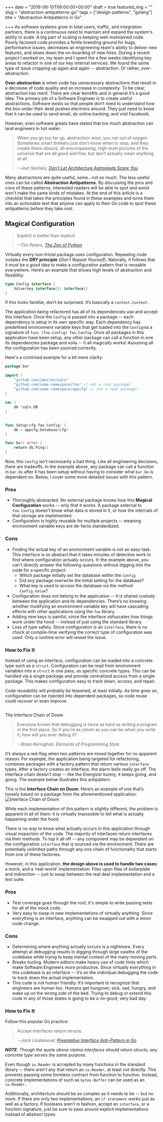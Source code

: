 +++
date = "2019-06-10T06:00:00+00:00"
draft = true
featured_img = ""
slug = "abstraction-antipatterns-go"
tags = ["design-patterns", "golang"]
title = "Abstraction Antipatterns in Go"

+++
As software systems grow in total users, traffic, and integration partners, there is a continuous need to maintain and expand the system's ability to scale. A big part of scaling is keeping well-maintained code. Poorly factored code provides a fertile breeding ground for bugs, performance issues, decreases an engineering team's ability to deliver new features, and slows down the on-boarding of new hires. During a recent project I worked on, my team and I spent the a few weeks identifying key areas to refactor in one of our key internal services. We found the same type of issue cropping up again and again -- abstraction. Or rather, _over-abstraction_.

**Over-abstraction** is when code has unnecessary abstractions that result in a decrease of code quality and an increase in complexity. To be clear, abstraction has merit. There are clear benefits and in general it’s a good idea. The primary job of a Software Engineer is to create useful abstractions. Software exists so that people don’t need to understand how the box under their desk pushes electrons around. They just need to know that it can be used to send email, do online banking, and visit Facebook.

However, even software greats have stated that too much abstraction can land engineers in hot water:

> When you go too far up, abstraction-wise, you run out of oxygen. Sometimes smart thinkers just don’t know when to stop, and they create these absurd, all-encompassing, high-level pictures of the universe that are all good and fine, but don’t actually mean anything at all.
>
> _--Joel Spolsky,_ [_Don’t Let Architecture Astronauts Scare You_](https://www.joelonsoftware.com/2001/04/21/dont-let-architecture-astronauts-scare-you/)

Many abstractions are quite useful, some...not so much. The less useful ones can be called **Abstraction Antipatterns.** By discussing the pros and cons of these patterns, interested readers will be able to spot and avoid won’t make the same kinds of mistakes. At the end of this article is a checklist that takes the principles found in these examples and turns them into an actionable test that anyone can apply to their Go code to spot these antipatterns before they take root.

## Magical Configuration

> Explicit is better than implicit.
>
> _--Tim Peters,_ [_The Zen of Python_](https://www.python.org/dev/peps/pep-0020/)

Virtually every non-trivial package uses configuration. Repeating code violates the **DRY principle** (_Don’t Repeat Yourself_). Naturally, it follows that it must be a good idea to make a configuration pattern that is reusable everywhere. Here’s an example that shows high levels of abstraction and flexibility:

```go
type Config interface {
    Value(key interface{}) interface{}
}
```

If this looks familiar, don’t be surprised. It’s basically a `context.Context.`

The application being refactored has all of its dependencies use and accept this interface. Once the `Config` is passed into a package -- each dependency is setup in its own specific way. Each dependency has predefined environment variable keys that get loaded into the `Config`via a signature of `func (foo.Config) foo.Config`. Once all packages in this application have been setup, any other package can call a function in one its dependencies package and voila -- it all magically works! Assuming all the configuration has been sourced correctly.

Here's a contrived example for a bit more clarity:

```go
package bar
   
import (
	"github.com/jmoiron/sqlx"
    "github.com/some-namespace/foo" // not a real package!
    "github.com/some-namespace/appcfg" // not a real package!
)
   
var (
	db *sqlx.DB
)
   
   
func Setup(cfg foo.Config) {
   	db = appcfg.Database(cfg)
}

func Do() error {
	return db.Ping()
}
```

Now, this `Config` isn't necessarily a bad thing. Like all engineering decisions, there are tradeoffs. In the example above, any package can call a function in `bar.Do` after it has been setup without having to consider what `bar.Do` is dependent on. Below, I cover some more detailed issues with this pattern.

### Pros

* Thoroughly abstracted. No external package knows how this **Magical Configuration** works -- only that it works. A package external to `foo.Config` doesn't know what data is stored in it, or how the internals of that storage are implemented.
* Configuration is highly reusable for multiple projects -- meaning environment variable keys are de-facto standardized.

### Cons

* Finding the actual key of an environment variable is not an easy task. This interface is so abstract that it takes minutes of detective work to find where configuration actually occurs. In the example above, you can't directly answer the following questions without digging into the code for a specific project:
  * Which package initially set the database within the `Config`
  * Did any package overwrite the initial setting for the database? 
  * What key is used to access the database via the method `Config.Value`? 
* Configuration does not belong to the application -- it is shared custody between the application and its dependencies. There’s no knowing whether modifying an environment variable key will have cascading effects with other applications using the `foo` library.
* Adding new keys is painful, since the interface obfuscates how things work under the hood -- instead of just using the standard library.
* Loss of type safety. Since configuration is an `interface`, there is no check at compile-time verifying the correct type of configuration was used. Only a runtime error will reveal the issue.

### How to Fix It

Instead of using an interface, configuration can be loaded into a concrete type such as a `struct`. Configuration can be read from environment variables into a `struct` in one pass, as specific concrete types. This can be handled via a single package and provide centralized access from a single package. This makes configuration easy to track down,  access, and repair. 

Code reusability will probably be lessened, at least initially. As time goes on, configuration can be injected into dependent packages, so code reuse could recover or even improve.

##   
The Interface Chain of Doom

> Everyone knows that debugging is twice as hard as writing a program in the first place. So if you're as clever as you can be when you write it, how will you ever debug it?
>
> _--Brian Kernighan, Elements of Programming Style_

It’s always a red-flag when two patterns are mixed together for no apparent reason. For example, the application being targeted for refactoring, combines packages with a factory pattern that return various `interface` types. After a factory creates an interface, the alarm bells really go off. The interface chain doesn’t stop -- like the Energizer bunny, it keeps going, and going. The example below illustrates this antipattern.

This is the **Interface Chain on Doom**. Here’s an example of one that’s loosely based on a package from the aforementioned application:  
![Interface Chain of Doom](/uploads/interface-chain-of-doom.svg "Interface Chain of Doom")

While each implementation of this pattern is slightly different, the problem is apparent in all of them: it is virtually impossible to tell what is actually happening under the hood. 

There is no way to know what actually occurs in this application through visual inspection of the code. The majority of interfaces return interfaces via their methods. To top it all off -- any component may be dependent on the configuration `interface` that is sourced via the environment. There are potentially unlimited paths through any one chain of functionality that starts from one of these factories. 

However, in this application, **the design above is used to handle two cases**: a mock, and a ‘real-world’ implementation. Files upon files of boilerplate and indirection -- just to swap between the real deal implementation and a test suite.

### Pros

* Test coverage goes through the roof, it's simple to write passing tests for all of the mock code.
* Very easy to swap in new implementations of virtually anything. Since everything is an interface, anything can be swapped out with a minor code change.

### Cons

* Determining where anything actually occurs is a nightmare. Every attempt at debugging results in digging through large swaths of the codebase while trying to keep mental context of the many moving parts.
* Breaks tooling. Modern editors make heavy use of code hints which make Software Engineers more productive. Since virtually everything in this codebase is an interface -- it’s on the individual debugging the code to track down the actual implementation.
* This code is not human friendly. It’s important to recognize that engineers are human too. Humans get hungover, sick, sad, hungry, and wake up on the wrong side of the bed. Trying to debug or extend this code in any of those states is going to be a no-good, very bad day.

### How to Fix It

Follow this popular Go practice:

> Accept interfaces return structs.
>
> _--Jack Lindamood,_ [_Preemptive Interface Anti-Pattern in Go_](https://medium.com/@cep21/preemptive-interface-anti-pattern-in-go-54c18ac0668a)

**_NOTE_**_: Though the quote above claims interfaces should return structs, any concrete type serves the same purpose._

Even though `io.Reader` is accepted by many functions in the standard library -- there aren’t any that return an `io.Reader`, at least not directly. This prevents passing some formless contract from function to function. Instead, concrete implementations of such as `bytes.Buffer` can be used as an `io.Reader.`

Additionally, architecture should be as complex as it needs to be -- but no more. If there are only two implementations, an `if statement` works just as well as a factory. If booleans aren’t in fashion, accept an `interface`, or a function signature, just be sure to pass around explicit implementations instead of abstract types.